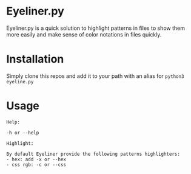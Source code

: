 # Eyeliner.py

Eyeliner.py is a quick solution to highlight patterns in files to show them
more easily and make sense of color notations in files quickly.

# Installation

Simply clone this repos and add it to your path with an alias
for `python3 eyeline.py`


# Usage

```
Help:

-h or --help

Highlight:

By default Eyeliner provide the following patterns highlighters:
- hex: add -x or --hex
- css rgb: -c or --css 
```

